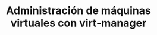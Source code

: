 ---
title: Administración de máquinas virtuales con virt-manager
menu:
  sidebar:
    name: virt-manager
    identifier: virt-manager
    parent: administracion-kvm
    weight: 1
---